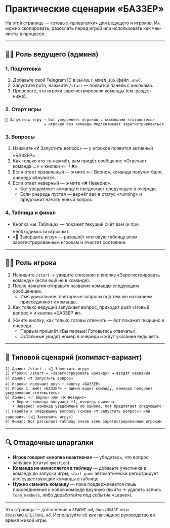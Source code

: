 # Практические сценарии «БАЗЗЕР»

На этой странице — готовые «шпаргалки» для ведущего и игроков. Их можно скопировать, разослать перед игрой или использовать как чек-листы в процессе.

---

## 👩‍🏫 Роль ведущего (админа)

### 1. Подготовка
1. Добавьте свой Telegram ID в `DEFAULT_ADMIN_IDS` (файл `.env`).
2. Запустите бота, нажмите `/start` — появится панель с кнопками.
3. Проверьте, что игроки зарегистрировали команды (см. раздел ниже).

### 2. Старт игры
```
🚀 Запустить игру → бот уведомляет игроков с командами «готовьтесь»
                 → игрокам без команды подсказывает зарегистрироваться
```

### 3. Вопросы
1. Нажмите «❓ Запустить вопрос» — у игроков появится активный «БАЗЗЕР».
2. Как только кто-то нажмёт, вам придёт сообщение «Отвечает команда …» + кнопки «✅ / ❌».
3. Если ответ правильный — жмите «✅ Верно», команда получит балл, очередь обнулится.
4. Если ответ неверный — жмите «❌ Неверно».
   - Бот уведомляет команду и предлагает следующую в очереди.
   - Если очередь пустая — вернёт вас в статус «running» и предложит начать новый вопрос.

### 4. Таблица и финал
- Кнопка «📊 Таблица» — покажет текущий счёт вам (и при необходимости игрокам).
- «🛑 Завершить игру» — разошлёт итоговую таблицу всем зарегистрированным игрокам и очистит состояние.

---

## 🙋‍♀️ Роль игрока

1. Напишите `/start` → увидите описание и кнопку «Зарегистрировать команду» (если ещё не в команде).
2. После нажатия отправьте название команды следующим сообщением.
   - Имя уникальное: повторные запросы под тем же названием присоединяют к команде.
3. Как только ведущий запускает вопрос, приходит push «Новый вопрос!» и кнопка «БАЗЗЕР 🛎️».
4. Жмите кнопку, как только готовы отвечать — бот покажет позицию в очереди.
   - Первым пришлёт «Вы первые! Готовьтесь отвечать».
   - Остальные увидят номер в очереди и ждут указание ведущего.

---

## 🧵 Типовой сценарий (копипаст-вариант)
```
1) Админ: /start → «🚀 Запустить игру»
2) Игроки: /start → «Зарегистрировать команду» → вводят названия
3) Админ: «❓ Запустить вопрос»
4) Игроки: получают push + кнопку «БАЗЗЕР»
5) Игрок 1: жмёт «БАЗЗЕР» → админ видит команду, команда получает уведомление «готовьтесь»
6) Админ: «✅ Верно» или «❌ Неверно»
   • Верно: команда получает +1, очередь очищена
   • Неверно: команда уведомлена об ошибке, бот предлагает следующего
7) Перейти к следующему вопросу (снова «❓ Запустить вопрос») или завершить («🛑 Завершить игру»)
8) Финал: бот рассылает таблицу очков всем зарегистрированным игрокам
```

---

## 🔍 Отладочные шпаргалки
- <b>Игрок говорит «кнопка неактивна»</b> — убедитесь, что вопрос запущен (статус `question`).
- <b>Команда не начисляется в таблицу</b> — добавьте участника в команду до запуска игры; `start_game` автоматически регистрирует все существующие команды в таблице.
- <b>Нужно сменить команду</b> — пока поддерживается лишь присоединение к новой команде вручную (выйти → удалить запись `team_members`, либо доработайте под событие «Leave»).

---

Эта страница — дополнение к `README.md`, `docs/USAGE.md` и `docs/ARCHITECTURE.md`. Используйте её как наглядное руководство во время живой игры.
